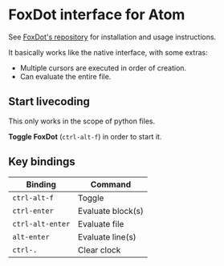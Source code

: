 # FoxDot interface for Atom

See [FoxDot's repository](https://github.com/Qirky/FoxDot) for installation and usage instructions.

It basically works like the native interface, with some extras:

- Multiple cursors are executed in order of creation.
- Can evaluate the entire file.

## Start livecoding

This only works in the scope of python files.

**Toggle FoxDot** (`ctrl-alt-f`) in order to start it.

## Key bindings

| Binding | Command |
| - | - |
| `ctrl-alt-f` | Toggle |
| `ctrl-enter` | Evaluate block(s) |
| `ctrl-alt-enter` | Evaluate file |
| `alt-enter` | Evaluate line(s) |
| `ctrl-.` | Clear clock |
